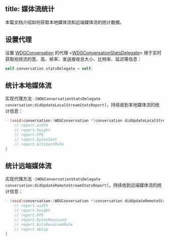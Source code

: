 title: 媒体流统计
---

本篇文档介绍如何获取本地媒体流和远端媒体流的统计数据。


## 设置代理

设置 [WDGConversation](/conversation/iOS/api/WDGConversation.html) 的代理 <[WDGConversationStatsDelegate](/conversation/iOS/api/WDGConversationStatsDelegate.html)> 用于实时获取视频流的宽、高、帧率、发送接收总大小、比特率、延迟等信息：

```objectivec
self.conversation.statsDelegate = self;
```

## 统计本地媒体流

实现代理方法 `-[WDGConversationStatsDelegate conversation:didUpdateLocalStreamStatsReport]`，持续收到本地媒体流的统计信息：

```objectivec
- (void)conversation:(WDGConversation *)conversation didUpdateLocalStreamStatsReport:(WDGLocalStreamStatsReport *)report {
    // report.width
    // report.height
    // report.FPS
    // report.bytesSent
    // report.bitsSentRate
}
```

## 统计远端媒体流

实现代理方法 `-[WDGConversationStatsDelegate conversation:didUpdateRemoteStreamStatsReport]`，持续收到远端媒体流的统计信息：

```objectivec
- (void)conversation:(WDGConversation *)conversation didUpdateRemoteStreamStatsReport:(WDGRemoteStreamStatsReport *)report {
    // report.width
    // report.height
    // report.FPS
    // report.bytesReceived
    // report.bitsReceivedRate
    // report.delay
}
```
